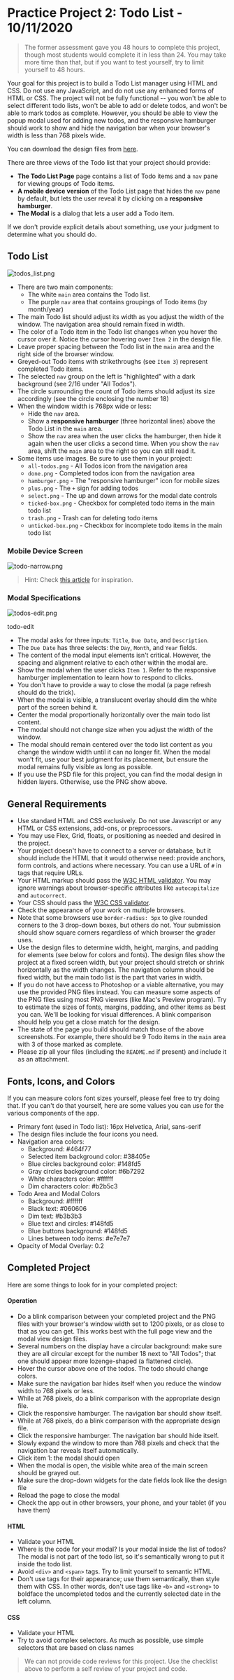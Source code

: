 
# Practice Project 2: Todo List - 10/11/2020

> The former assessment gave you 48 hours to complete this project, though most students would complete it in less than 24. You may take more time than that, but if you want to test yourself, try to limit yourself to 48 hours.

Your goal for this project is to build a Todo List manager using HTML and CSS. Do not use any JavaScript, and do not use any enhanced forms of HTML or CSS. The project will not be fully functional -- you won't be able to select different todo lists, won't be able to add or delete todos, and won't be able to mark todos as complete. However, you should be able to view the popup modal used for adding new todos, and the responsive hamburger should work to show and hide the navigation bar when your browser's width is less than 768 pixels wide.

You can download the design files from [here](https://d3jtzah944tvom.cloudfront.net/202/projects/assessment-20190922.zip).

There are three views of the Todo list that your project should provide:

* **The Todo List Page** page contains a list of Todo items and a `nav` pane for viewing groups of Todo items.
* **A mobile device version** of the Todo List page that hides the `nav` pane by default, but lets the user reveal it by clicking on a **responsive hamburger**.
* **The Modal** is a dialog that lets a user add a Todo item.

If we don't provide explicit details about something, use your judgment to determine what you should do.

## Todo List

![todos_list.png](todos_list.png)


* There are two main components:
  * The white `main` area contains the Todo list.
  * The purple `nav` area that contains groupings of Todo items (by month/year)
* The main Todo list should adjust its width as you adjust the width of the window. The navigation area should remain fixed in width.
* The color of a Todo item in the Todo list changes when you hover the cursor over it. Notice the cursor hovering over `Item 2` in the design file.
* Leave proper spacing between the Todo list in the `main` area and the right side of the browser window.
* Greyed-out Todo items with strikethroughs (see `Item 3`) represent completed Todo items.
* The selected `nav` group on the left is "highlighted" with a dark background (see 2/16 under "All Todos").
* The circle surrounding the count of Todo items should adjust its size accordingly (see the circle enclosing the number 18)
* When the window width is 768px wide or less:
  * Hide the `nav` area.
  * Show a **responsive hamburger** (three horizontal lines) above the Todo List in the `main` area.
  * Show the `nav` area when the user clicks the hamburger, then hide it again when the user clicks a second time. When you show the `nav` area, shift the `main` area to the right so you can still read it.
* Some items use images. Be sure to use them in your project:
  * `all-todos.png` - All Todos icon from the navigation area
  * `done.png` - Completed todos icon from the navigation area
  * `hamburger.png` - The "responsive hamburger" icon for mobile sizes
  * `plus.png` - The `+` sign for adding todos
  * `select.png` - The up and down arrows for the modal date controls
  * `ticked-box.png` - Checkbox for completed todo items in the main todo list
  * `trash.png` - Trash can for deleting todo items
  * `unticked-box.png` - Checkbox for incomplete todo items in the main todo list

### Mobile Device Screen

![todo-narrow.png](todo-narrow.png)

> Hint: Check [this article](http://www.outofscope.com/css-only-menu-toggle-no-javascript-required/) for inspiration.

### Modal Specifications

![todos-edit.png](todos-edit.png)

todo-edit

* The modal asks for three inputs: `Title`, `Due Date`, and `Description`.
* The `Due Date` has three selects: the `Day`, `Month`, and `Year` fields.
* The content of the modal input elements isn't critical. However, the spacing and alignment relative to each other within the modal are.
* Show the modal when the user clicks `Item 1`. Refer to the responsive hamburger implementation to learn how to respond to clicks.
* You don't have to provide a way to close the modal (a page refresh should do the trick).
* When the modal is visible, a translucent overlay should dim the white part of the screen behind it.
* Center the modal proportionally horizontally over the main todo list content.
* The modal should not change size when you adjust the width of the window.
* The modal should remain centered over the todo list content as you change the window width until it can no longer fit. When the modal won't fit, use your best judgment for its placement, but ensure the modal remains fully visible as long as possible.
* If you use the PSD file for this project, you can find the modal design in hidden layers. Otherwise, use the PNG show above.

## General Requirements

* Use standard HTML and CSS exclusively. Do not use Javascript or any HTML or CSS extensions, add-ons, or preprocessors.
* You may use Flex, Grid, floats, or positioning as needed and desired in the project.
* Your project doesn't have to connect to a server or database, but it should include the HTML that it would otherwise need: provide anchors, form controls, and actions where necessary. You can use a URL of `#` in tags that require URLs.
* Your HTML markup should pass the [W3C HTML validator](https://validator.w3.org/#validate_by_input). You may ignore warnings about browser-specific attributes like `autocapitalize` and `autocorrect`.
* Your CSS should pass the [W3C CSS validator](https://jigsaw.w3.org/css-validator/#validate_by_input).
* Check the appearance of your work on multiple browsers.
* Note that some browsers use `border-radius: 5px` to give rounded corners to the 3 drop-down boxes, but others do not. Your submission should show square corners regardless of which browser the grader uses.
* Use the design files to determine width, height, margins, and padding for elements (see below for colors and fonts). The design files show the project at a fixed screen width, but your project should stretch or shrink horizontally as the width changes. The navigation column should be fixed width, but the main todo list is the part that varies in width.
* If you do not have access to Photoshop or a viable alternative, you may use the provided PNG files instead. You can measure some aspects of the PNG files using most PNG viewers (like Mac's Preview program). Try to estimate the sizes of fonts, margins, padding, and other items as best you can. We'll be looking for visual differences. A blink comparison should help you get a close match for the design.
* The state of the page you build should match those of the above screenshots. For example, there should be 9 Todo items in the `main` area with 3 of those marked as complete.
* Please zip all your files (including the `README.md` if present) and include it as an attachment.

## Fonts, Icons, and Colors

If you can measure colors font sizes yourself, please feel free to try doing that. If you can't do that yourself, here are some values you can use for the various components of the app.

* Primary font (used in Todo list): 16px Helvetica, Arial, sans-serif
* The design files include the four icons you need.
* Navigation area colors:
  * Background: #464f77
  * Selected item background color: #38405e
  * Blue circles background color: #148fd5
  * Gray circles background color: #6b7292
  * White characters color: #ffffff
  * Dim characters color: #b2b5c3
* Todo Area and Modal Colors
  * Background: #ffffff
  * Black text: #060606
  * Dim text: #b3b3b3
  * Blue text and circles: #148fd5
  * Blue buttons background: #148fd5
  * Lines between todo items: #e7e7e7
* Opacity of Modal Overlay: 0.2

## Completed Project

Here are some things to look for in your completed project:

#### Operation

* Do a blink comparison between your completed project and the PNG files with your browser's window width set to 1200 pixels, or as close to that as you can get. This works best with the full page view and the modal view design files.
* Several numbers on the display have a circular background: make sure they are all circular except for the number 18 next to "All Todos"; that one should appear more lozenge-shaped (a flattened circle).
* Hover the cursor above one of the todos. The todo should change colors.
* Make sure the navigation bar hides itself when you reduce the window width to 768 pixels or less.
* While at 768 pixels, do a blink comparison with the appropriate design file.
* Click the responsive hamburger. The navigation bar should show itself.
* While at 768 pixels, do a blink comparison with the appropriate design file.
* Click the responsive hamburger. The navigation bar should hide itself.
* Slowly expand the window to more than 768 pixels and check that the navigation bar reveals itself automatically.
* Click item 1: the modal should open
* When the modal is open, the visible white area of the main screen should be grayed out.
* Make sure the drop-down widgets for the date fields look like the design file
* Reload the page to close the modal
* Check the app out in other browsers, your phone, and your tablet (if you have them)

#### HTML

* Validate your HTML
* Where is the code for your modal? Is your modal inside the list of todos? The modal is not part of the todo list, so it's semantically wrong to put it inside the todo list.
* Avoid `<div>` and `<span>` tags. Try to limit yourself to semantic HTML.
* Don't use tags for their appearance; use them semantically, then style them with CSS. In other words, don't use tags like `<b>` and `<strong>` to boldface the uncompleted todos and the currently selected date in the left column.

#### CSS

* Validate your HTML
* Try to avoid complex selectors. As much as possible, use simple selectors that are based on class names

> We can not provide code reviews for this project. Use the checklist above to perform a self review of your project and code.
